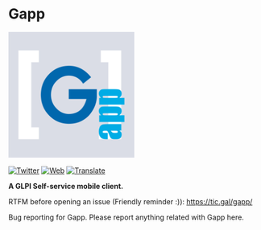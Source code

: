 # Gapp
<img src="https://raw.githubusercontent.com/ticgal/gapp/multimedia/gapp-512.png" alt="ActualTime Logo" height="250px" width="250px" class="js-lazy-loaded">

[![Twitter](https://img.shields.io/badge/Twitter-TICgal-blue.svg?style=flat-square)](https://twitter.com/ticgalcom)
[![Web](https://img.shields.io/badge/Web-TICgal-blue.svg?style=flat-square)](https://tic.gal/)
[![Translate](https://hosted.weblate.org/widgets/gapp/-/gapp-selfservice/svg-badge.svg)](https://hosted.weblate.org/engage/gapp/?utm_source=widget")

**A GLPI Self-service mobile client.**

RTFM before opening an issue (Friendly reminder :)): https://tic.gal/gapp/

Bug reporting for Gapp.
Please report anything related with Gapp here.

